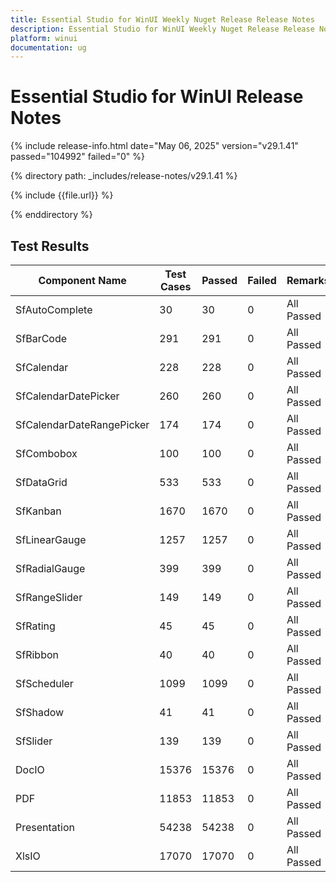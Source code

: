 ```yaml
---
title: Essential Studio for WinUI Weekly Nuget Release Release Notes  
description: Essential Studio for WinUI Weekly Nuget Release Release Notes  
platform: winui
documentation: ug
---
```


# Essential Studio for WinUI  Release Notes  

{% include release-info.html date="May 06, 2025"  version="v29.1.41" passed="104992" failed="0" %} 

{% directory path: _includes/release-notes/v29.1.41 %}

{% include {{file.url}} %}

{% enddirectory %}

## Test Results

| Component Name | Test Cases | Passed | Failed | Remarks |
|---------------|------------|--------|--------|---------|
| SfAutoComplete | 30 | 30 | 0 | All Passed |
| SfBarCode | 291 | 291 | 0 | All Passed |
| SfCalendar | 228 | 228 | 0 | All Passed |
| SfCalendarDatePicker | 260 | 260 | 0 | All Passed |
| SfCalendarDateRangePicker | 174 | 174 | 0 | All Passed |
| SfCombobox | 100 | 100 | 0 | All Passed |
| SfDataGrid | 533 | 533 | 0 | All Passed |
| SfKanban | 1670 | 1670 | 0 | All Passed |
| SfLinearGauge | 1257 | 1257 | 0 | All Passed |
| SfRadialGauge | 399 | 399 | 0 | All Passed |
| SfRangeSlider | 149 | 149 | 0 | All Passed |
| SfRating | 45 | 45 | 0 | All Passed |
| SfRibbon | 40 | 40 | 0 | All Passed |
| SfScheduler | 1099 | 1099 | 0 | All Passed |
| SfShadow | 41 | 41 | 0 | All Passed |
| SfSlider | 139 | 139 | 0 | All Passed |
| DocIO | 15376 | 15376 | 0 | All Passed |
| PDF | 11853 | 11853 | 0 | All Passed |
| Presentation | 54238 | 54238 | 0 | All Passed |
| XlsIO | 17070 | 17070 | 0 | All Passed |